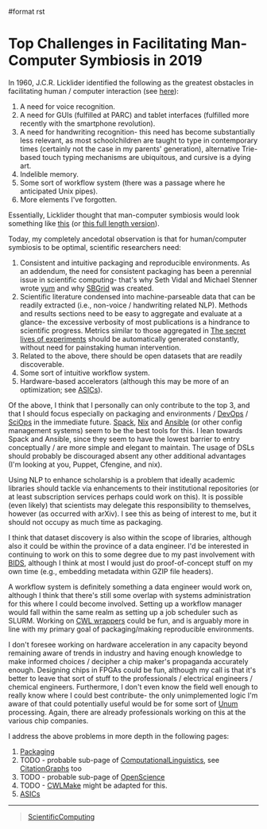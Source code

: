 \#format rst

Top Challenges in Facilitating Man-Computer Symbiosis in 2019
=============================================================

In 1960, J.C.R. Licklider identified the following as the greatest obstacles in facilitating human / computer interaction (see [here](https://en.wikipedia.org/wiki/Man-Computer_Symbiosis)):

1.  A need for voice recognition.
2.  A need for GUIs (fulfilled at PARC) and tablet interfaces (fulfilled more recently with the smartphone revolution).
3.  A need for handwriting recognition- this need has become substantially less relevant, as most schoolchildren are taught to type in contemporary times (certainly not the case in my parents' generation), alternative Trie-based touch typing mechanisms are ubiquitous, and cursive is a dying art.
4.  Indelible memory.
5.  Some sort of workflow system (there was a passage where he anticipated Unix pipes).
6.  More elements I've forgotten.

Essentially, Licklider thought that man-computer symbiosis would look something like [this](https://www.youtube.com/watch?v=JIE8xk6Rl1w) (or [this full length version](https://www.youtube.com/watch?v=9bjve67p33E)).

Today, my completely ancedotal observation is that for human/computer symbiosis to be optimal, scientific researchers need:

1.  Consistent and intuitive packaging and reproducible environments. As an addendum, the need for consistent packaging has been a perennial issue in scientific computing- that's why Seth Vidal and Michael Stenner wrote [yum](https://en.wikipedia.org/wiki/Yum_(software)) and why [SBGrid](https://sbgrid.org/about/history/) was created.
2.  Scientific literature condensed into machine-parseable data that can be readily extracted (i.e., non-voice / handwriting related NLP). Methods and results sections need to be easy to aggregate and evaluate at a glance- the excessive verbosity of most publications is a hindrance to scientific progress. Metrics similar to those aggregated in [The secret lives of experiments](https://www.ncbi.nlm.nih.gov/pubmed/22796459) should be automatically generated constantly, without need for painstaking human intervention.
3.  Related to the above, there should be open datasets that are readily discoverable.
4.  Some sort of intuitive workflow system.
5.  Hardware-based accelerators (although this may be more of an optimization; see [ASICs](../ASICs)).

Of the above, I think that I personally can only contribute to the top 3, and that I should focus especially on packaging and environments / [DevOps](../DevOps) / [SciOps](../SciOps) in the immediate future. [Spack](https://spack.io/), [Nix](https://nixos.org/nix/) and [Ansible](https://www.ansible.com/) (or other config management systems) seem to be the best tools for this. I lean towards Spack and Ansible, since they seem to have the lowest barrier to entry conceptually / are more simple and elegant to maintain. The usage of DSLs should probably be discouraged absent any other additional advantages (I'm looking at you, Puppet, Cfengine, and nix).

Using NLP to enhance scholarship is a problem that ideally academic libraries should tackle via enhancements to their institutional repositories (or at least subscription services perhaps could work on this). It is possible (even likely) that scientists may delegate this responsibility to themselves, however (as occurred with arXiv). I see this as being of interest to me, but it should not occupy as much time as packaging.

I think that dataset discovery is also within the scope of libraries, although also it could be within the province of a data engineer. I'd be interested in continuing to work on this to some degree due to my past involvement with [BIDS](https://bids.neuroimaging.io/), although I think at most I would just do proof-of-concept stuff on my own time (e.g., embedding metadata within GZIP file headers).

A workflow system is definitely something a data engineer would work on, although I think that there's still some overlap with systems administration for this where I could become involved. Setting up a workflow manager would fall within the same realm as setting up a job scheduler such as SLURM. Working on [CWL wrappers](https://www.commonwl.org/) could be fun, and is arguably more in line with my primary goal of packaging/making reproducible environments.

I don't foresee working on hardware acceleration in any capacity beyond remaining aware of trends in industry and having enough knowledge to make informed choices / decipher a chip maker's propaganda accurately enough. Designing chips in FPGAs could be fun, although my call is that it's better to leave that sort of stuff to the professionals / electrical engineers / chemical engineers. Furthermore, I don't even know the field well enough to really know where I could best contribute- the only unimplemented logic I'm aware of that could potentially useful would be for some sort of [Unum](https://en.wikipedia.org/wiki/Unum_(number_format)) processing. Again, there are already professionals working on this at the various chip companies.

I address the above problems in more depth in the following pages:

1.  [Packaging](../Packaging)
2.  TODO - probable sub-page of [ComputationalLinguistics](../ComputationalLinguistics), see [CitationGraphs](../CitationGraphs) too
3.  TODO - probable sub-page of [OpenScience](../OpenScience)
4.  TODO - [CWLMake](../CWLMake) might be adapted for this.
5.  [ASICs](../ASICs)

* * * * *

> [ScientificComputing](../ScientificComputing)
